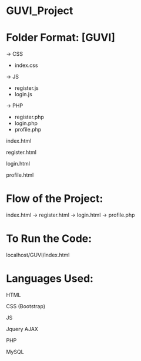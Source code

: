 # GUVI_Project

# Folder Format: [GUVI]
-> CSS
   - index.css

-> JS
   - register.js
   - login.js

-> PHP
   - register.php
   - login.php
   - profile.php

index.html

register.html

login.html

profile.html

# Flow of the Project:
index.html -> register.html -> login.html -> profile.php

# To Run the Code:
localhost/GUVI/index.html

# Languages Used:
HTML

CSS (Bootstrap)

JS

Jquery AJAX

PHP

MySQL
